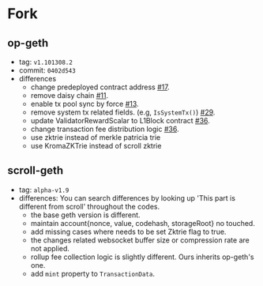 # Fork

## op-geth

- tag: `v1.101308.2`
- commit: `0402d543`
- differences
  - change predeployed contract address [#17](https://github.com/kroma-network/go-ethereum/pull/17).
  - remove daisy chain [#11](https://github.com/kroma-network/go-ethereum/pull/11).
  - enable tx pool sync by force [#13](https://github.com/kroma-network/go-ethereum/pull/13).
  - remove system tx related fields. (e.g, `IsSystemTx()`) [#29](https://github.com/kroma-network/go-ethereum/pull/29).
  - update ValidatorRewardScalar to L1Block contract [#36](https://github.com/kroma-network/go-ethereum/pull/36).
  - change transaction fee distribution logic [#36](https://github.com/kroma-network/go-ethereum/pull/36).
  - use zktrie instead of merkle patricia trie
  - use KromaZKTrie instead of scroll zktrie

## scroll-geth

- tag: `alpha-v1.9`
- differences: You can search differences by looking up 'This part is different from scroll' throughout the codes.
  - the base geth version is different.
  - maintain account{nonce, value, codehash, storageRoot} no touched.
  - add missing cases where needs to be set Zktrie flag to true.
  - the changes related websocket buffer size or compression rate are not applied.
  - rollup fee collection logic is slightly different. Ours inherits op-geth's one.
  - add `mint` property to `TransactionData`.

